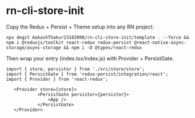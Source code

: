 # rn-cli-store-init

Copy the Redux + Persist + Theme setup into any RN project:

```
npx degit AakashThakur23102000/rn-cli-store-init/template . --force && npm i @reduxjs/toolkit react-redux redux-persist @react-native-async-storage/async-storage && npm i -D @types/react-redux
```
Then wrap your entry (index.tsx/index.js) with Provider + PersistGate.


```
import { store, persistor } from './src/store/store';
import { PersistGate } from 'redux-persist/integration/react';
import { Provider } from 'react-redux';
    
   <Provider store={store}>
            <PersistGate persistor={persistor}>
                <App />
            </PersistGate>
   </Provider>
```